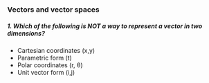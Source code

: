 ### Vectors and vector spaces

##### 1. Which of the following is NOT a way to represent a vector in two dimensions?

- Cartesian coordinates (x,y)
- Parametric form (t)
- Polar coordinates (r, θ)
- Unit vector form (i,j)
